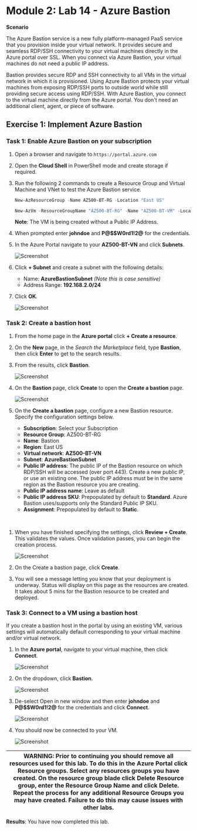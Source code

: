 # Module 2: Lab 14 - Azure Bastion


**Scenario**

The Azure Bastion service is a new fully platform-managed PaaS service that you provision inside your virtual network. It provides secure and seamless RDP/SSH connectivity to your virtual machines directly in the Azure portal over SSL. When you connect via Azure Bastion, your virtual machines do not need a public IP address.

Bastion provides secure RDP and SSH connectivity to all VMs in the virtual network in which it is provisioned. Using Azure Bastion protects your virtual machines from exposing RDP/SSH ports to outside world while still providing secure access using RDP/SSH. With Azure Bastion, you connect to the virtual machine directly from the Azure portal. You don't need an additional client, agent, or piece of software.


## Exercise 1: Implement Azure Bastion

### Task 1: Enable Azure Bastion on your subscription

1.  Open a browser and navigate to `https://portal.azure.com`

1.  Open the **Cloud Shell** in PowerShell mode and create storage if required.

1.  Run the following 2 commands to create a Resource Group and Virtual Machine and VNet to test the Azure Bastion service.

    ```powershell
    New-AzResourceGroup -Name AZ500-BT-RG -Location "East US"
    ```
    
    ```powershell
    New-AzVm -ResourceGroupName "AZ500-BT-RG" -Name "AZ500-BT-VM" -Location "East  US" -VirtualNetworkName "AZ500-BT-VN" -SubnetName "AZ500-BT-SN" -SecurityGroupName   "AZ500-BT-NSG"
    ```

    **Note**: The VM is being created without a Public IP Address.


1.  When prompted enter **johndoe** and **P@$$W0rd1!2@** for the credentials.

1.  In the Azure Portal navigate to your **AZ500-BT-VN** and click **Subnets**.

     ![Screenshot](../Media/Module-2/e587492e-eeb7-4552-b5d1-fe495a3b2db9.png)
 
1.  Click **+ Subnet** and create a subnet with the following details:

      - Name: **AzureBastionSubnet** _(Note this is case sensitive)_
      - Address Range: **192.168.2.0/24**

1.  Click **OK**.

     ![Screenshot](../Media/Module-2/a5f29b4f-4bf1-42cd-b045-ac110bae5d7c.png)

### Task 2: Create a bastion host

1.  From the home page in the **Azure portal** click **+ Create a resource**. 

1.  On the **New** page, in the *Search the Marketplace* field, type **Bastion**, then click **Enter** to get to the search results.

1.  From the results, click **Bastion**. 

     ![Screenshot](../Media/Module-2/730f08a8-74cc-47bc-a2bb-7babf5b53e0d.png)

1.  On the **Bastion** page, click **Create** to open the **Create a bastion** page.

     ![Screenshot](../Media/Module-2/b1dd545e-1b9c-494d-a403-cd64fe83e929.png)

1.  On the **Create a bastion** page, configure a new Bastion resource. Specify the configuration settings below.

    * **Subscription**: Select your Subscription
    * **Resource Group**: AZ500-BT-RG
    * **Name**: Bastion
    * **Region**: East US
    * **Virtual network**: **AZ500-BT-VN**
    * **Subnet**: **AzureBastionSubnet**
    * **Public IP address**: The public IP of the Bastion resource on which RDP/SSH will be accessed (over port 443). Create a new public IP, or use an existing one. The public IP address must be in the same region as the Bastion resource you are creating.
    * **Public IP address name**: Leave as default
    * **Public IP address SKU**: Prepopulated by default to **Standard**. Azure Bastion uses/supports only the Standard Public IP SKU.
    * **Assignment**: Prepopulated by default to **Static**.
</br>

1.  When you have finished specifying the settings, click **Review + Create**. This validates the values. Once validation passes, you can begin the creation process.

     ![Screenshot](../Media/Module-2/a467e69a-393e-4416-a798-c95d24145293.png)

1.  On the Create a bastion page, click **Create**.
1.  You will see a message letting you know that your deployment is underway. Status will display on this page as the resources are created. It takes about 5 mins for the Bastion resource to be created and deployed.

### Task 3: Connect to a VM using a bastion host 


If you create a bastion host in the portal by using an existing VM, various settings will automatically default corresponding to your virtual machine and/or virtual network.


1.  In the **Azure portal**, navigate to your virtual machine, then click **Connect**.

       ![Screenshot](../Media/Module-2/d881050d-cc0f-4a95-b8a4-e9c946f8ee17.png)

1.  On the dropdown, click **Bastion**.

       ![Screenshot](../Media/Module-2/2020-05-23_08-49-04.png)

1.  De-select Open in new window and then enter **johndoe** and **P@$$W0rd1!2@** for the credentials and click **Connect**.

     ![Screenshot](../Media/Module-2/47fb7b09-c439-4e44-80ab-b9ed7bf58494.png)

1.  You should now be connected to your VM.

     ![Screenshot](../Media/Module-2/76aba7f4-875d-4733-a793-512c7f582069.png)
 

| WARNING: Prior to continuing you should remove all resources used for this lab.  To do this in the **Azure Portal** click **Resource groups**.  Select any resources groups you have created.  On the resource group blade click **Delete Resource group**, enter the Resource Group Name and click **Delete**.  Repeat the process for any additional Resource Groups you may have created. **Failure to do this may cause issues with other labs.** |
| --- |

**Results**: You have now completed this lab.

